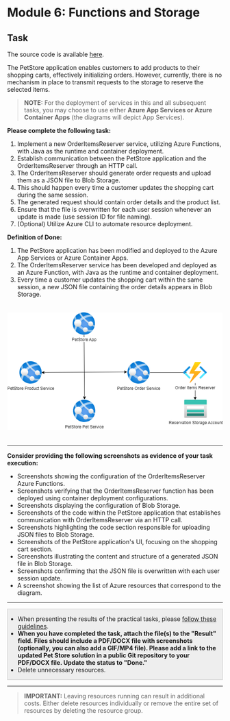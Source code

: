 # Module 6: Functions and Storage

## Task

The source code is available [here](../../../petstore).

The PetStore application enables customers to add products to their shopping carts, effectively initializing orders. However, currently, there is no mechanism in place to transmit requests to the storage to reserve the selected items.

> **NOTE:** For the deployment of services in this and all subsequent tasks, you may choose to use either **Azure App Services or Azure Container Apps** (the diagrams will depict App Services).

**Please complete the following task:**

1. Implement a new OrderItemsReserver service, utilizing Azure Functions, with Java as the runtime and container deployment.
2. Establish communication between the PetStore application and the OrderItemsReserver through an HTTP call.
3. The OrderItemsReserver should generate order requests and upload them as a JSON file to Blob Storage.
4. This should happen every time a customer updates the shopping cart during the same session.
5. The generated request should contain order details and the product list.
6. Ensure that the file is overwritten for each user session whenever an update is made (use session ID for file naming).
7. (Optional) Utilize Azure CLI to automate resource deployment.

**Definition of Done:**

1. The PetStore application has been modified and deployed to the Azure App Services or Azure Container Apps.
2. The OrderItemsReserver service has been developed and deployed as an Azure Function, with Java as the runtime and container deployment.
3. Every time a customer updates the shopping cart within the same session, a new JSON file containing the order details appears in Blob Storage.

<img src="images/scheme.png" width="600" style="margin: 20px 0; display: inline-block;"/>

<hr>

**Consider providing the following screenshots as evidence of your task execution:**

- Screenshots showing the configuration of the OrderItemsReserver Azure Functions.
- Screenshots verifying that the OrderItemsReserver function has been deployed using container deployment configurations.
- Screenshots displaying the configuration of Blob Storage.
- Screenshots of the code within the PetStore application that establishes communication with OrderItemsReserver via an HTTP call.
- Screenshots highlighting the code section responsible for uploading JSON files to Blob Storage.
- Screenshots of the PetStore application's UI, focusing on the shopping cart section.
- Screenshots illustrating the content and structure of a generated JSON file in Blob Storage.
- Screenshots confirming that the JSON file is overwritten with each user session update.
- A screenshot showing the list of Azure resources that correspond to the diagram.

<hr>

<div style="border: 1px solid #ccc; background-color: #eee;">
  <ul>
    <li>When presenting the results of the practical tasks, please <a href="../common/presenting-results/presenting-results.md">follow these guidelines</a>.</li>
    <li><strong>When you have completed the task, attach the file(s) to the "Result" field. Files should include a PDF/DOCX file with screenshots (optionally, you can also add a GIF/MP4 file). Please add a link to the updated Pet Store solution in a public Git repository to your PDF/DOCX file. Update the status to "Done."</strong></li>
    <li>Delete unnecessary resources.</li>
  </ul>
</div>
<hr>

>**IMPORTANT:** Leaving resources running can result in additional costs. Either delete resources individually or remove the entire set of resources by deleting the resource group.
